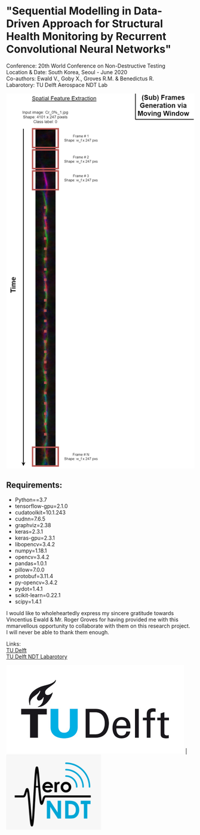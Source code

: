 # "Sequential Modelling in Data-Driven Approach for Structural Health Monitoring by Recurrent Convolutional Neural Networks"

Conference: 20th World Conference on Non-Destructive Testing<br>
Location & Date: South Korea, Seoul - June 2020<br>
Co-authors: Ewald V., Goby X., Groves R.M. & Benedictus R.<br>
Labarotory: TU Delft Aerospace NDT Lab<br>

![WorkFlowViz](/assets/data_use_flow_viz.png)<br>

## Requirements:

- Python==3.7
- tensorflow-gpu=2.1.0
- cudatoolkit=10.1.243
- cudnn=7.6.5
- graphviz=2.38
- keras=2.3.1
- keras-gpu=2.3.1
- libopencv=3.4.2
- numpy=1.18.1
- opencv=3.4.2
- pandas=1.0.1
- pillow=7.0.0
- protobuf=3.11.4
- py-opencv=3.4.2
- pydot=1.4.1
- scikit-learn=0.22.1
- scipy=1.4.1

I would like to wholeheartedly express my sincere gratitude towards Vincentius Ewald & Mr. Roger Groves
for having provided me with this mmarvellous opportunity to collaborate with them on this research project.<br>
I will never be able to thank them enough.<br>

Links:<br>
[TU Delft](https://www.tudelft.nl/)<br>
[TU Delft NDT Labarotory](https://www.tudelft.nl/en/ae/organisation/departments/aerospace-structures-and-materials/structural-integrity-and-composites/facilities/aerospace-ndt-laboratory/)<br>


![TUDelftLogo](/assets/TUDelftLogo.png) | ![TUDelftNDTLabLogo](/assets/TUDelftNDTLabLogo.PNG)



